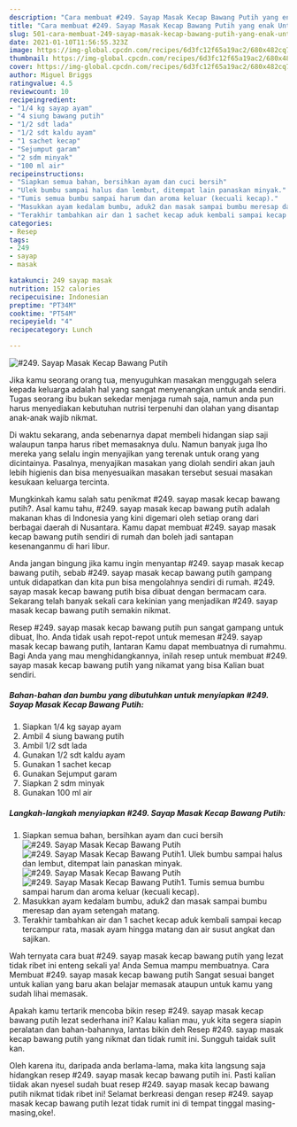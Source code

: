 ```yaml
---
description: "Cara membuat #249. Sayap Masak Kecap Bawang Putih yang enak Untuk Jualan"
title: "Cara membuat #249. Sayap Masak Kecap Bawang Putih yang enak Untuk Jualan"
slug: 501-cara-membuat-249-sayap-masak-kecap-bawang-putih-yang-enak-untuk-jualan
date: 2021-01-10T11:56:55.323Z
image: https://img-global.cpcdn.com/recipes/6d3fc12f65a19ac2/680x482cq70/249-sayap-masak-kecap-bawang-putih-foto-resep-utama.jpg
thumbnail: https://img-global.cpcdn.com/recipes/6d3fc12f65a19ac2/680x482cq70/249-sayap-masak-kecap-bawang-putih-foto-resep-utama.jpg
cover: https://img-global.cpcdn.com/recipes/6d3fc12f65a19ac2/680x482cq70/249-sayap-masak-kecap-bawang-putih-foto-resep-utama.jpg
author: Miguel Briggs
ratingvalue: 4.5
reviewcount: 10
recipeingredient:
- "1/4 kg sayap ayam"
- "4 siung bawang putih"
- "1/2 sdt lada"
- "1/2 sdt kaldu ayam"
- "1 sachet kecap"
- "Sejumput garam"
- "2 sdm minyak"
- "100 ml air"
recipeinstructions:
- "Siapkan semua bahan, bersihkan ayam dan cuci bersih"
- "Ulek bumbu sampai halus dan lembut, ditempat lain panaskan minyak."
- "Tumis semua bumbu sampai harum dan aroma keluar (kecuali kecap)."
- "Masukkan ayam kedalam bumbu, aduk2 dan masak sampai bumbu meresap dan ayam setengah matang."
- "Terakhir tambahkan air dan 1 sachet kecap aduk kembali sampai kecap tercampur rata, masak ayam hingga matang dan air susut angkat dan sajikan."
categories:
- Resep
tags:
- 249
- sayap
- masak

katakunci: 249 sayap masak 
nutrition: 152 calories
recipecuisine: Indonesian
preptime: "PT34M"
cooktime: "PT54M"
recipeyield: "4"
recipecategory: Lunch

---
```



![#249. Sayap Masak Kecap Bawang Putih](https://img-global.cpcdn.com/recipes/6d3fc12f65a19ac2/680x482cq70/249-sayap-masak-kecap-bawang-putih-foto-resep-utama.jpg)

Jika kamu seorang orang tua, menyuguhkan masakan menggugah selera kepada keluarga adalah hal yang sangat menyenangkan untuk anda sendiri. Tugas seorang ibu bukan sekedar menjaga rumah saja, namun anda pun harus menyediakan kebutuhan nutrisi terpenuhi dan olahan yang disantap anak-anak wajib nikmat.

Di waktu  sekarang, anda sebenarnya dapat membeli hidangan siap saji walaupun tanpa harus ribet memasaknya dulu. Namun banyak juga lho mereka yang selalu ingin menyajikan yang terenak untuk orang yang dicintainya. Pasalnya, menyajikan masakan yang diolah sendiri akan jauh lebih higienis dan bisa menyesuaikan masakan tersebut sesuai masakan kesukaan keluarga tercinta. 



Mungkinkah kamu salah satu penikmat #249. sayap masak kecap bawang putih?. Asal kamu tahu, #249. sayap masak kecap bawang putih adalah makanan khas di Indonesia yang kini digemari oleh setiap orang dari berbagai daerah di Nusantara. Kamu dapat membuat #249. sayap masak kecap bawang putih sendiri di rumah dan boleh jadi santapan kesenanganmu di hari libur.

Anda jangan bingung jika kamu ingin menyantap #249. sayap masak kecap bawang putih, sebab #249. sayap masak kecap bawang putih gampang untuk didapatkan dan kita pun bisa mengolahnya sendiri di rumah. #249. sayap masak kecap bawang putih bisa dibuat dengan bermacam cara. Sekarang telah banyak sekali cara kekinian yang menjadikan #249. sayap masak kecap bawang putih semakin nikmat.

Resep #249. sayap masak kecap bawang putih pun sangat gampang untuk dibuat, lho. Anda tidak usah repot-repot untuk memesan #249. sayap masak kecap bawang putih, lantaran Kamu dapat membuatnya di rumahmu. Bagi Anda yang mau menghidangkannya, inilah resep untuk membuat #249. sayap masak kecap bawang putih yang nikamat yang bisa Kalian buat sendiri.

<!--inarticleads1-->

##### Bahan-bahan dan bumbu yang dibutuhkan untuk menyiapkan #249. Sayap Masak Kecap Bawang Putih:

1. Siapkan 1/4 kg sayap ayam
1. Ambil 4 siung bawang putih
1. Ambil 1/2 sdt lada
1. Gunakan 1/2 sdt kaldu ayam
1. Gunakan 1 sachet kecap
1. Gunakan Sejumput garam
1. Siapkan 2 sdm minyak
1. Gunakan 100 ml air




<!--inarticleads2-->

##### Langkah-langkah menyiapkan #249. Sayap Masak Kecap Bawang Putih:

1. Siapkan semua bahan, bersihkan ayam dan cuci bersih
<img src="https://img-global.cpcdn.com/steps/9f1c672276a0712d/160x128cq70/249-sayap-masak-kecap-bawang-putih-langkah-memasak-1-foto.jpg" alt="#249. Sayap Masak Kecap Bawang Putih"><img src="https://img-global.cpcdn.com/steps/4e3a1eba64dcf968/160x128cq70/249-sayap-masak-kecap-bawang-putih-langkah-memasak-1-foto.jpg" alt="#249. Sayap Masak Kecap Bawang Putih">1. Ulek bumbu sampai halus dan lembut, ditempat lain panaskan minyak.
<img src="https://img-global.cpcdn.com/steps/24f186ead4aceee2/160x128cq70/249-sayap-masak-kecap-bawang-putih-langkah-memasak-2-foto.jpg" alt="#249. Sayap Masak Kecap Bawang Putih"><img src="https://img-global.cpcdn.com/steps/d4365b33dca72b68/160x128cq70/249-sayap-masak-kecap-bawang-putih-langkah-memasak-2-foto.jpg" alt="#249. Sayap Masak Kecap Bawang Putih">1. Tumis semua bumbu sampai harum dan aroma keluar (kecuali kecap).
1. Masukkan ayam kedalam bumbu, aduk2 dan masak sampai bumbu meresap dan ayam setengah matang.
1. Terakhir tambahkan air dan 1 sachet kecap aduk kembali sampai kecap tercampur rata, masak ayam hingga matang dan air susut angkat dan sajikan.




Wah ternyata cara buat #249. sayap masak kecap bawang putih yang lezat tidak ribet ini enteng sekali ya! Anda Semua mampu membuatnya. Cara Membuat #249. sayap masak kecap bawang putih Sangat sesuai banget untuk kalian yang baru akan belajar memasak ataupun untuk kamu yang sudah lihai memasak.

Apakah kamu tertarik mencoba bikin resep #249. sayap masak kecap bawang putih lezat sederhana ini? Kalau kalian mau, yuk kita segera siapin peralatan dan bahan-bahannya, lantas bikin deh Resep #249. sayap masak kecap bawang putih yang nikmat dan tidak rumit ini. Sungguh taidak sulit kan. 

Oleh karena itu, daripada anda berlama-lama, maka kita langsung saja hidangkan resep #249. sayap masak kecap bawang putih ini. Pasti kalian tiidak akan nyesel sudah buat resep #249. sayap masak kecap bawang putih nikmat tidak ribet ini! Selamat berkreasi dengan resep #249. sayap masak kecap bawang putih lezat tidak rumit ini di tempat tinggal masing-masing,oke!.

